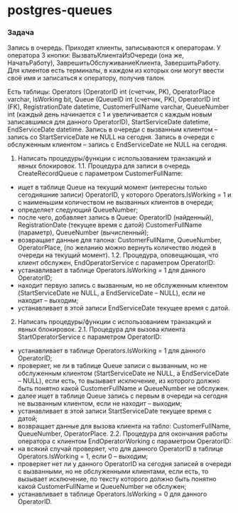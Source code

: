 # postgres-queues

### Задача
Запись в очередь. Приходят клиенты, записываются к операторам.
У оператора 3 кнопки: ВызватьКлиентаИзОчереди (она же, НачатьРаботу), ЗаврешитьОбслуживаниеКлиента, ЗавершитьРаботу.
Для клиентов есть терминалы, в каждом из которых они могут ввести своё имя и записаться к оператору, получив талон. 

Есть таблицы: 
Operators (OperatorID int (счетчик, PK), OperatorPlace varchar, IsWorking bit, 
Queue (QueueID int (счетчик, PK), OperatorID int (FK), RegistrationDate datetime, CustomerFullName varchar, QueueNumber int (каждый день начинается с 1 и увеличивается с каждым новым записавшимся для данного OperatorID), StartServiceDate datetime, EndServiceDate datetime.
Запись в очереди с вызванным клиентом – запись со StartServiceDate не NULL на сегодня.
Запись в очереди с обслуженным клиентом – запись с  EndServiceDate не NULL на сегодня.

1. Написать процедуры/функции с использованием транзакций и явных блокировок.
1.1. Процедура для записи в очередь CreateRecordQueue с параметром CustomerFullName:
- ищет в таблице Queue на текущий момент (интересны только сегодняшние записи) OperatorID, у которого Operators.IsWorking = 1 и с наименьшим количеством не вызванных клиентов в очереди;
- определяет следующий QueueNumber; 
- после чего, добавляет запись в Queue: OperatorID (найденный),  RegistrationDate (текущее время с датой) CustomerFullName (параметр),  QueueNumber (вычисленный);
- возвращает данные для талона:  CustomerFullName, QueueNumber, OperatorPlace, (по желанию можно вернуть количество людей в очереди на текущий момент).
1.2. Процедура, оповещающая, что клиент обслужен, EndOperatorService с параметром OperatorID:
- устанавливает в таблице Operators.IsWorking = 1 для данного OperatorID;
- находит первую запись с вызванным, но не обслуженным клиентом (StartServiceDate не NULL, а EndServiceDate – NULL), если не находит – выходим;
- устанавливает в этой записи EndServiceDate текущее время с датой.

2. Написать процедуры/функции с использованием транзакций и явных блокировок.
2.1. Процедура  для вызова клиента StartOperatorService с параметром OperatorID:
- устанавливает в таблице Operators.IsWorking = 1 для данного OperatorID;
- проверяет, не ли в таблице Queue записи с вызванным, но не обслуженным клиентом (StartServiceDate не NULL, а EndServiceDate – NULL), если есть, то вызывает исключение, из которого должно быть понятно какой CustomerFullName и QueueNumber не обслужен.
- далее ищет в таблице Queue запись с первым в очереди на сегодня не вызванным клиентом, если не находит – выходим;
- устанавливает в этой записи StartServiceDate текущее время с датой;
- возвращает данные для вызова клиента на табло: CustomerFullName, QueueNumber, OperatorPlace.
2.2. Процедура для окончания работы оператора с клиентом EndOperatorWorking с параметром OperatorID:
- на всякий случай проверяет, что для данного OperatorID  в таблице Operators.IsWorking = 1, если 0 – выходим;
- проверяет нет ли у данного OperatorID на сегодня записей в очереди с вызванными, но не обслуженными клиентами, если есть, то вызывает исключение, по тексту которого должно быть понятно какой  CustomerFullName и QueueNumber не обслужен;
- устанавливает в таблице Operators.IsWorking = 0 для данного OperatorID.
